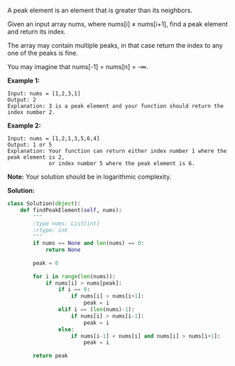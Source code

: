 A peak element is an element that is greater than its neighbors.

Given an input array nums, where nums[i] ≠ nums[i+1], find a peak element and return its index.

The array may contain multiple peaks, in that case return the index to any one of the peaks is fine.

You may imagine that nums[-1] = nums[n] = -∞.

**Example 1:**
```
Input: nums = [1,2,3,1]
Output: 2
Explanation: 3 is a peak element and your function should return the index number 2.
```
**Example 2:**
```
Input: nums = [1,2,1,3,5,6,4]
Output: 1 or 5 
Explanation: Your function can return either index number 1 where the peak element is 2, 
             or index number 5 where the peak element is 6.
```
**Note:**
Your solution should be in logarithmic complexity.

**Solution:**
```python
class Solution(object):
    def findPeakElement(self, nums):
        """
        :type nums: List[int]
        :rtype: int
        """
        if nums == None and len(nums) == 0:
            return None
        
        peak = 0
        
        for i in range(len(nums)):
            if nums[i] > nums[peak]:
                if i == 0: 
                    if nums[i] > nums[i+1]:
                        peak = i
                elif i == (len(nums)-1):
                    if nums[i] > nums[i-1]:
                        peak = i
                else:
                    if nums[i-1] < nums[i] and nums[i] > nums[i+1]:
                        peak = i
        
        return peak
```
